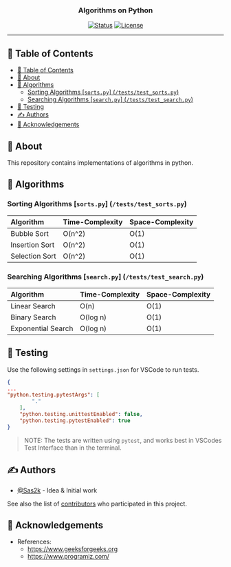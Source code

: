 <h3 align="center">Algorithms on Python</h3>

<div align="center">

[![Status](https://img.shields.io/badge/status-active-success.svg)]()
[![License](https://img.shields.io/badge/license-MIT-blue.svg)](/LICENSE)

</div>

---

## 📝 Table of Contents

- [📝 Table of Contents](#-table-of-contents)
- [🧐 About ](#-about-)
- [🤖 Algorithms ](#-algorithms-)
  - [Sorting Algorithms \[`sorts.py`\] (`/tests/test_sorts.py`)](#sorting-algorithms-sortspy-teststest_sortspy)
  - [Searching Algorithms \[`search.py`\] (`/tests/test_search.py`)](#searching-algorithms-searchpy-teststest_searchpy)
- [🧪 Testing](#-testing)
- [✍️ Authors ](#️-authors-)
- [🎉 Acknowledgements ](#-acknowledgements-)

## 🧐 About <a name = "about"></a>

This repository contains implementations of algorithms in python.

## 🤖 Algorithms <a name = "algorithms"></a>

### Sorting Algorithms [`sorts.py`] (`/tests/test_sorts.py`)

| Algorithm      | Time-Complexity | Space-Complexity |
| :------------- | :-------------- | :--------------- |
| Bubble Sort    | O(n^2)          | O(1)             |
| Insertion Sort | O(n^2)          | O(1)             |
| Selection Sort | O(n^2)          | O(1)             |


### Searching Algorithms [`search.py`] (`/tests/test_search.py`)

| Algorithm          | Time-Complexity | Space-Complexity |
| :----------------- | :-------------- | :--------------- |
| Linear Search      | O(n)            | O(1)             |
| Binary Search      | O(log n)        | O(1)             |
| Exponential Search | O(log n)        | O(1)             |

## 🧪 Testing

Use the following settings in `settings.json` for VSCode to run tests.
```json
{
...
"python.testing.pytestArgs": [
        "."
    ],
    "python.testing.unittestEnabled": false,
    "python.testing.pytestEnabled": true
}
```

> NOTE: The tests are written using `pytest`, and works best in VSCodes Test Interface than in the terminal.

## ✍️ Authors <a name = "authors"></a>

- [@Sas2k](https://github.com/Sas2k) - Idea & Initial work

See also the list of [contributors](https://github.com/Sas2k/Algos-in-Py/contributors) who participated in this project.

## 🎉 Acknowledgements <a name = "acknowledgement"></a>

- References:
  - https://www.geeksforgeeks.org
  - https://www.programiz.com/